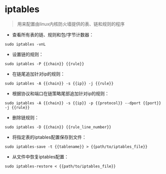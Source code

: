 # iptables

> 用来配置由linux内核防火墙提供的表、链和规则的程序

- 查看所有表的链、规则和包/字节计数器：

`sudo iptables -vnL`

- 设置链的规则：

`sudo iptables -P {{chain}} {{rule}}`

- 在链尾追加针对ip的规则：

`sudo iptables -A {{chain}} -s {{ip}} -j {{rule}}`

- 根据协议和端口在链策略尾部追加针对ip的规则：

`sudo iptables -A {{chain}} -s {{ip}} -p {{protocol}} --dport {{port}} -j {{rule}}`

- 删除链规则：

`sudo iptables -D {{chain}} {{rule_line_number}}`

- 将指定表的iptables配置保存到文件：

`sudo iptables-save -t {{tablename}} > {{path/to/iptables_file}}`

- 从文件中恢复iptables配置：

`sudo iptables-restore < {{path/to/iptables_file}}`

[#]: contributors: ([jrg])
